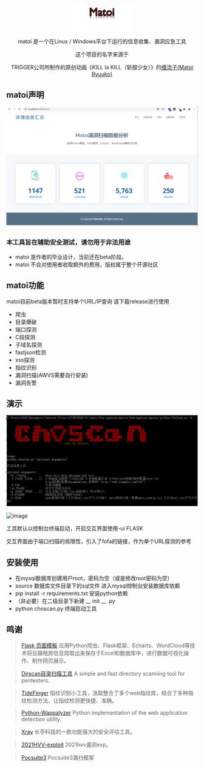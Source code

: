 <div align="center">
   <img width="160" src="./matoi/matoi.png" alt="logo"></br>

matoi 是一个在Linux / Windows平台下运行的信息收集、漏洞应急工具

这个项目的名字来源于
<p>TRIGGER公司所制作的原创动画《KILL la KILL（斩服少女）》的<a href="https://zh.moegirl.org.cn/%E7%BC%A0%E6%B5%81%E5%AD%90">缠流子(Matoi Ryuuko)</a></p>

</div>

## matoi声明

![image](./matoi/show.png)

### 本工具旨在辅助安全测试，请勿用于非法用途

- matoi 是作者的毕业设计，当前还在beta阶段。
- matoi 不会对使用者收取额外的费用，版权属于整个开源社区

## matoi功能

matoi目前beta版本暂时支持单个URL/IP查询
请下载release进行使用

- 爬虫
- 目录爆破
- 端口探测
- C段探测
- 子域名探测
- fastjson检测
- xss探测
- 指纹识别
- 漏洞扫描(AWVS需要自行安装)
- 漏洞告警

## 演示

![image](./matoi/terminal.png)

![image](./matoi/matoi.gif)

工具默认以控制台终端启动，开启交互界面使用-ui FLASK

交互界面由于端口扫描的局限性，引入了fofa的链接，作为单个URL探测的参考

## 安装使用

- 在mysql数据库创建用户root，密码为空（或是修改root密码为空）
- source 数据库文件目录下的sql文件 进入mysql控制台安装数据库依赖
- pip install -r requirements.txt 安装python依赖
- （非必要）在二级目录下新建 __ init __ .py
- python choscan.py 终端启动工具

## 鸣谢

> [Flask 页面模板](https://github.com/Donvink/Spider.BC) 应用Python爬虫、Flask框架、Echarts、WordCloud等技术将豆瓣租房信息爬取出来保存于Excel和数据库中，进行数据可视化操作、制作网页展示。

> [Dirscan目录扫描工具](https://github.com/j3ers3/Dirscan) A simple and fast directory scanning tool for pentesters.

> [TideFinger](https://github.com/TideSec/TideFinger) 指纹识别小工具，汲取整合了多个web指纹库，结合了多种指纹检测方法，让指纹检测更快捷、准确。

> [Python-Wappalyzer](https://github.com/chorsley/python-Wappalyzer) Python implementation of the web application detection utility.

> [Xray](https://github.com/chaitin/xray) 长亭科技的一款功能强大的安全评估工具。

> [2021HVV-exploit](https://github.com/smallpiggy/2021HVV-exploit) 2021hvv漏洞exp。

> [Pocsuite3](https://github.com/knownsec/pocsuite3) Pocsuite3漏扫框架
